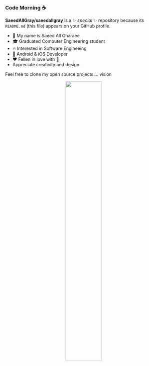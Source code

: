 ### Code Morning ☕️


**SaeedAllGray/saeedallgray** is a ✨ _special_ ✨ repository because its `README.md` (this file) appears on your GitHub profile.


- 🪪 My name is Saeed All Gharaee
- 🎓 Graduated Computer Engineering student
- 🔥 Interested in Software Engineeing
- 📱 Android & iOS Developer
- ❤️ Fellen in love with  
- Appreciate creativity and design

Feel free to clone my open source projects.... vision

<p align="center">
<!-- Taken from https://github.com/anuraghazra/github-readme-stats -->
    <a href="#">
        <img
            width="48%"
            src="https://github-readme-stats.vercel.app/api?username=saeedallgray&theme=algolia&count_private=true&show_icons=true&disable_animations=false&include_all_commits=true"
        />
</p>
